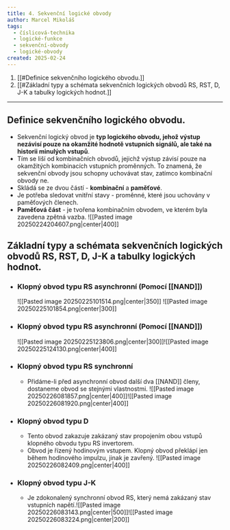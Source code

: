 ```yaml
---
title: 4. Sekvenční logické obvody
author: Marcel Mikoláš
tags:
  - číslicová-technika
  - logické-funkce
  - sekvenční-obvody
  - logické-obvody
created: 2025-02-24
---
```

1. [[#Definice sekvenčního logického obvodu.]]
2. [[#Základní typy a schémata sekvenčních logických obvodů RS, RST, D, J-K a tabulky logických hodnot.]] 
---

## Definice sekvenčního logického obvodu.
* Sekvenční logický obvod je **typ logického obvodu, jehož výstup nezávisí pouze na okamžité hodnotě vstupních signálů, ale také na historii minulých vstupů**.
* Tím se liší od kombinačních obvodů, jejichž výstup závisí pouze na okamžitých kombinacích vstupních proměnných. To znamená, že sekvenční obvody jsou schopny uchovávat stav, zatímco kombinační obvody ne.
* Skládá se ze dvou částí - **kombinační** a **paměťové**. 
* Je potřeba sledovat vnitřní stavy - proměnné, které jsou uchovány v paměťových členech.
* **Paměťová část** - je tvořena kombinačním obvodem, ve kterém byla zavedena zpětná vazba.
 ![[Pasted image 20250224204607.png|center|400]]
## Základní typy a schémata sekvenčních logických obvodů RS, RST, D, J-K a tabulky logických hodnot.

* ### Klopný obvod typu RS asynchronní (Pomocí [[NAND]])
	![[Pasted image 20250225101514.png|center|350]] ![[Pasted image 20250225101854.png|center|300]]
* ### Klopný obvod typu RS asynchronní (Pomocí [[NAND]])
	![[Pasted image 20250225123806.png|center|300]]![[Pasted image 20250225124130.png|center|400]]
* ### Klopný obvod typu RS synchronní 
	 * Přidáme-li před asynchronní obvod další dva [[NAND]] členy, dostaneme obvod se stejnými vlastnostmi. ![[Pasted image 20250226081857.png|center|400]]![[Pasted image 20250226081920.png|center|400]]
* ### Klopný obvod typu D
	* Tento obvod zakazuje zakázaný stav propojením obou vstupů klopného obvodu typu RS invertorem.
	* Obvod je řízený hodinovým vstupem. Klopný obvod překlápí jen během hodinového impulzu, jinak je zavřený. ![[Pasted image 20250226082409.png|center|400]]
* ### Klopný obvod typu J-K
	* Je zdokonalený synchronní obvod RS, který nemá zakázaný stav vstupních napětí.![[Pasted image 20250226083143.png|center|500]]![[Pasted image 20250226083224.png|center|200]]



